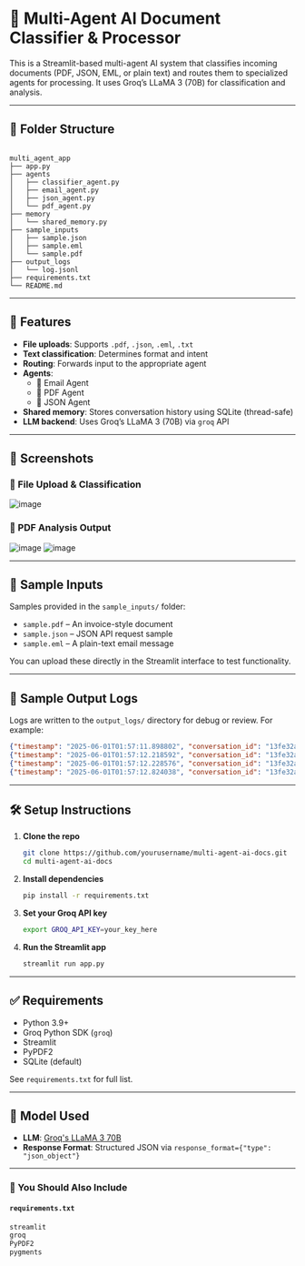 # 🧠 Multi-Agent AI Document Classifier & Processor

This is a Streamlit-based multi-agent AI system that classifies incoming documents (PDF, JSON, EML, or plain text) and routes them to specialized agents for processing. It uses Groq’s LLaMA 3 (70B) for classification and analysis.

---

## 📂 Folder Structure

```

multi_agent_app
├── app.py
├── agents
│   ├── classifier_agent.py
│   ├── email_agent.py
│   ├── json_agent.py
│   └── pdf_agent.py
├── memory
│   └── shared_memory.py
├── sample_inputs
│   ├── sample.json
│   ├── sample.eml
│   └── sample.pdf
├── output_logs
│   └── log.jsonl
├── requirements.txt
└── README.md

````

---

## 🚀 Features

- **File uploads**: Supports `.pdf`, `.json`, `.eml`, `.txt`
- **Text classification**: Determines format and intent
- **Routing**: Forwards input to the appropriate agent
- **Agents**:
  - 📧 Email Agent
  - 📄 PDF Agent
  - 🧾 JSON Agent
- **Shared memory**: Stores conversation history using SQLite (thread-safe)
- **LLM backend**: Uses Groq’s LLaMA 3 (70B) via `groq` API

---

## 📸 Screenshots

### 📁 File Upload & Classification
![image](https://github.com/user-attachments/assets/0abba617-cc59-4f94-a9b9-875b418d9255)


### 🧾 PDF Analysis Output
![image](https://github.com/user-attachments/assets/13c417f6-60bd-42b6-b80b-f90a2ab7aa4b)
![image](https://github.com/user-attachments/assets/fde6b104-5e34-4e43-81d1-166c8ddff6bb)

---

## 📎 Sample Inputs

Samples provided in the `sample_inputs/` folder:

- `sample.pdf` – An invoice-style document
- `sample.json` – JSON API request sample
- `sample.eml` – A plain-text email message

You can upload these directly in the Streamlit interface to test functionality.

---

## 🧪 Sample Output Logs

Logs are written to the `output_logs/` directory for debug or review. For example:

```json
{"timestamp": "2025-06-01T01:57:11.898802", "conversation_id": "13fe32a3-c552-4576-8796-00467272c97a", "step": "store", "data": {"source": "file:sample.pdf", "upload_timestamp": "2025-06-01T01:57:11.897803", "original_content": "[PDF FILE]", "processing_steps": []}}
{"timestamp": "2025-06-01T01:57:12.218592", "conversation_id": "13fe32a3-c552-4576-8796-00467272c97a", "step": "append", "data": {"classification": {"format": "pdf", "intent": "Other", "source": "file:sample.pdf"}, "processing_steps": ["Classified as pdf with intent Other"]}}
{"timestamp": "2025-06-01T01:57:12.228576", "conversation_id": "13fe32a3-c552-4576-8796-00467272c97a", "step": "append", "data": {"pdf_text_sample": "INVOICE\n \n#INV-2024-1001\n \nDate:\n \n2024-05-20\n \nDue\n \nDate:\n \n2024-06-20\n \nFrom:\n \nSupplier\n \nInc.\n \nTo:\n \nAcme\n \nCorp.\n \nITEMS:\n \n-\n \nWidget\n \nA:\n \n50\n \nunits\n \n@\n \n$12.00\n \n-\n \nWidget\n \nB:\n \n30\n \nunits\n \n@\n \n$8.50\n \nTOTAL:\n \n$855.00\n \n ", "is_pasted_text": false, "processing_steps": ["PDF content extracted"]}}
{"timestamp": "2025-06-01T01:57:12.824038", "conversation_id": "13fe32a3-c552-4576-8796-00467272c97a", "step": "append", "data": {"agent": "pdf_processor", "results": {"document_type": "invoice", "key_entities": {"invoice_number": "#INV-2024-1001", "date": "2024-05-20", "due_date": "2024-06-20", "supplier": "Supplier Inc.", "buyer": "Acme Corp.", "items": [{"item": "Widget A", "quantity": 50, "unit_price": 12.0}, {"item": "Widget B", "quantity": 30, "unit_price": 8.5}], "total": 855.0}, "anomalies": []}, "processing_steps": ["PDF analysis completed"]}}

````

---

## 🛠️ Setup Instructions

1. **Clone the repo**

   ```bash
   git clone https://github.com/yourusername/multi-agent-ai-docs.git
   cd multi-agent-ai-docs
   ```

2. **Install dependencies**

   ```bash
   pip install -r requirements.txt
   ```

3. **Set your Groq API key**

   ```bash
   export GROQ_API_KEY=your_key_here
   ```

4. **Run the Streamlit app**

   ```bash
   streamlit run app.py
   ```

---

## ✅ Requirements

* Python 3.9+
* Groq Python SDK (`groq`)
* Streamlit
* PyPDF2
* SQLite (default)

See `requirements.txt` for full list.

---

## 🧠 Model Used

* **LLM**: [Groq's LLaMA 3 70B](https://groq.com/)
* **Response Format**: Structured JSON via `response_format={"type": "json_object"}`

---

### 📝 You Should Also Include

#### `requirements.txt`
```txt
streamlit
groq
PyPDF2
pygments
````
